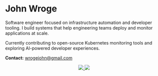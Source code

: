 # John Wroge

Software engineer focused on infrastructure automation and developer tooling. I build systems that help engineering teams deploy and monitor applications at scale.

Currently contributing to open-source Kubernetes monitoring tools and exploring AI-powered developer experiences.

**Contact:** wrogejohn@gmail.com

<div align="center">
  <a href="https://johnwroge.dev">
    <img src="https://img.shields.io/badge/Website-johnwroge.dev-2563eb?style=flat&logo=globe&logoColor=white"/>
  </a>
  <a href="https://linkedin.com/in/john-wroge">
    <img src="https://img.shields.io/badge/LinkedIn-john--wroge-0077b5?style=flat&logo=linkedin&logoColor=white"/>
  </a>
</div>
